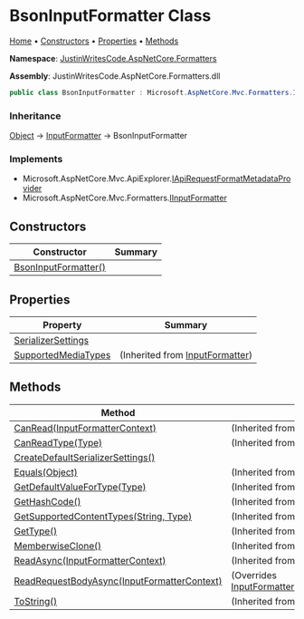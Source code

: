 # BsonInputFormatter Class

[Home](../../README.md) &#x2022; [Constructors](#constructors) &#x2022; [Properties](#properties) &#x2022; [Methods](#methods)

**Namespace**: [JustinWritesCode.AspNetCore.Formatters](../README.md)

**Assembly**: JustinWritesCode\.AspNetCore\.Formatters\.dll

```csharp
public class BsonInputFormatter : Microsoft.AspNetCore.Mvc.Formatters.InputFormatter
```

### Inheritance

[Object](https://docs.microsoft.com/en-us/dotnet/api/system.object) &#x2192; [InputFormatter](https://docs.microsoft.com/en-us/dotnet/api/microsoft.aspnetcore.mvc.formatters.inputformatter) &#x2192; BsonInputFormatter

### Implements

* Microsoft\.AspNetCore\.Mvc\.ApiExplorer\.[IApiRequestFormatMetadataProvider](https://docs.microsoft.com/en-us/dotnet/api/microsoft.aspnetcore.mvc.apiexplorer.iapirequestformatmetadataprovider)
* Microsoft\.AspNetCore\.Mvc\.Formatters\.[IInputFormatter](https://docs.microsoft.com/en-us/dotnet/api/microsoft.aspnetcore.mvc.formatters.iinputformatter)

## Constructors

| Constructor | Summary |
| ----------- | ------- |
| [BsonInputFormatter()](-ctor/README.md) | |

## Properties

| Property | Summary |
| -------- | ------- |
| [SerializerSettings](SerializerSettings/README.md) | |
| [SupportedMediaTypes](https://docs.microsoft.com/en-us/dotnet/api/microsoft.aspnetcore.mvc.formatters.inputformatter.supportedmediatypes) |  \(Inherited from [InputFormatter](https://docs.microsoft.com/en-us/dotnet/api/microsoft.aspnetcore.mvc.formatters.inputformatter)\) |

## Methods

| Method | Summary |
| ------ | ------- |
| [CanRead(InputFormatterContext)](https://docs.microsoft.com/en-us/dotnet/api/microsoft.aspnetcore.mvc.formatters.inputformatter.canread) |  \(Inherited from [InputFormatter](https://docs.microsoft.com/en-us/dotnet/api/microsoft.aspnetcore.mvc.formatters.inputformatter)\) |
| [CanReadType(Type)](https://docs.microsoft.com/en-us/dotnet/api/microsoft.aspnetcore.mvc.formatters.inputformatter.canreadtype) |  \(Inherited from [InputFormatter](https://docs.microsoft.com/en-us/dotnet/api/microsoft.aspnetcore.mvc.formatters.inputformatter)\) |
| [CreateDefaultSerializerSettings()](CreateDefaultSerializerSettings/README.md) | |
| [Equals(Object)](https://docs.microsoft.com/en-us/dotnet/api/system.object.equals) |  \(Inherited from [Object](https://docs.microsoft.com/en-us/dotnet/api/system.object)\) |
| [GetDefaultValueForType(Type)](https://docs.microsoft.com/en-us/dotnet/api/microsoft.aspnetcore.mvc.formatters.inputformatter.getdefaultvaluefortype) |  \(Inherited from [InputFormatter](https://docs.microsoft.com/en-us/dotnet/api/microsoft.aspnetcore.mvc.formatters.inputformatter)\) |
| [GetHashCode()](https://docs.microsoft.com/en-us/dotnet/api/system.object.gethashcode) |  \(Inherited from [Object](https://docs.microsoft.com/en-us/dotnet/api/system.object)\) |
| [GetSupportedContentTypes(String, Type)](https://docs.microsoft.com/en-us/dotnet/api/microsoft.aspnetcore.mvc.formatters.inputformatter.getsupportedcontenttypes) |  \(Inherited from [InputFormatter](https://docs.microsoft.com/en-us/dotnet/api/microsoft.aspnetcore.mvc.formatters.inputformatter)\) |
| [GetType()](https://docs.microsoft.com/en-us/dotnet/api/system.object.gettype) |  \(Inherited from [Object](https://docs.microsoft.com/en-us/dotnet/api/system.object)\) |
| [MemberwiseClone()](https://docs.microsoft.com/en-us/dotnet/api/system.object.memberwiseclone) |  \(Inherited from [Object](https://docs.microsoft.com/en-us/dotnet/api/system.object)\) |
| [ReadAsync(InputFormatterContext)](https://docs.microsoft.com/en-us/dotnet/api/microsoft.aspnetcore.mvc.formatters.inputformatter.readasync) |  \(Inherited from [InputFormatter](https://docs.microsoft.com/en-us/dotnet/api/microsoft.aspnetcore.mvc.formatters.inputformatter)\) |
| [ReadRequestBodyAsync(InputFormatterContext)](ReadRequestBodyAsync/README.md) |  \(Overrides [InputFormatter.ReadRequestBodyAsync](https://docs.microsoft.com/en-us/dotnet/api/microsoft.aspnetcore.mvc.formatters.inputformatter.readrequestbodyasync)\) |
| [ToString()](https://docs.microsoft.com/en-us/dotnet/api/system.object.tostring) |  \(Inherited from [Object](https://docs.microsoft.com/en-us/dotnet/api/system.object)\) |

